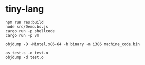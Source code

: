 # tiny-lang

```
npm run res:build
node src/Demo.bs.js
cargo run -p shellcode
cargo run -p vm
```

```
objdump -D -Mintel,x86-64 -b binary -m i386 machine_code.bin
```

```
as test.s -o test.o
objdump -d test.o
```
